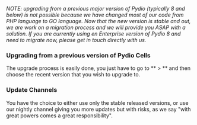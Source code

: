 
_NOTE: upgrading from a previous major version of Pydio (typically 8 and below) is not possible because we have changed most of our code from PHP language to GO language. Now that the new version is stable and out, we are work on a migration process and we will provide you ASAP with a solution. If you are currently using en Enterprise version of Pydio 8 and need to migrate now, please get in touch directly with us._


### Upgrading from a previous version of Pydio Cells

The upgrade process is easily done, you just have to go to ** > ** and then choose the recent version that you wish to upgrade to.

### Update Channels

You have the choice to either use only the stable released versions, or use our nightly channel giving you more updates but with risks, as we say "with great powers comes a great responsibility".  
